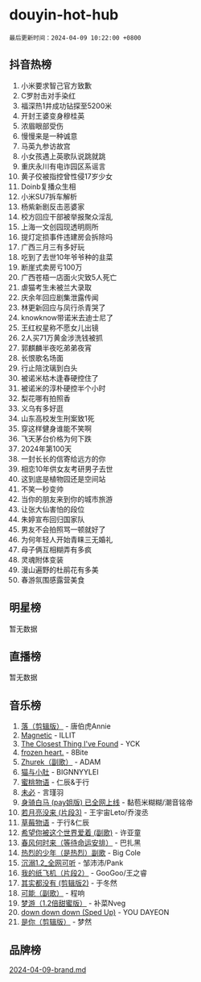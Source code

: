# douyin-hot-hub

`最后更新时间：2024-04-09 10:22:00 +0800`

## 抖音热榜

1. 小米要求智己官方致歉
1. C罗肘击对手染红
1. 福深热1井成功钻探至5200米
1. 开封王婆变身穆桂英
1. 浓眉眼部受伤
1. 慢慢来是一种诚意
1. 马英九参访故宫
1. 小女孩遇上英歌队说跳就跳
1. 重庆永川有电诈园区系谣言
1. 黄子佼被指控曾性侵17岁少女
1. Doinb复播众生相
1. 小米SU7拆车解析
1. 杨紫新剧反击恶婆家
1. 校方回应干部被举报聚众淫乱
1. 上海一文创园现透明厕所
1. 提灯定损事件违建房会拆除吗
1. 广西三月三有多好玩
1. 吃到了去世10年爷爷种的韭菜
1. 断崖式卖房亏100万
1. 广西苍梧一店面火灾致5人死亡
1. 虐猫考生未被兰大录取
1. 庆余年回应剧集泄露传闻
1. 林更新回应与凤行杀青哭了
1. knowknow带诺米去迪士尼了
1. 王红权星称不愿女儿出镜
1. 2人买71万黄金涉洗钱被抓
1. 郭麒麟半夜吃弟弟夜宵
1. 长恨歌名场面
1. 行止陪沈璃到白头
1. 被诺米枯木逢春硬控住了
1. 被诺米的淳朴硬控半个小时
1. 梨花哪有拍照香
1. 义乌有多好逛
1. 山东高校发生刑案致1死
1. 穿这样健身谁能不笑啊
1. 飞天茅台价格为何下跌
1. 2024年第100天
1. 一封长长的信寄给远方的你
1. 相恋10年供女友考研男子去世
1. 这到底是植物园还是空间站
1. 不笑一秒变帅
1. 当你的朋友来到你的城市旅游
1. 让张大仙害怕的段位
1. 朱婷宣布回归国家队
1. 男友不会拍照骂一顿就好了
1. 为何年轻人开始青睐三无婚礼
1. 母子俩互相糊弄有多疯
1. 灵魂附体变装
1. 漫山遍野的杜鹃花有多美
1. 春游氛围感露营美食

## 明星榜

暂无数据

## 直播榜

暂无数据

## 音乐榜

1. [落（剪辑版）](https://sf5-hl-cdn-tos.douyinstatic.com/obj/tos-cn-ve-2774/o0h6HvN1BBbli9LtU3i5fQIleBQMF5Cg4TZmmC) - 唐伯虎Annie
1. [Magnetic](https://sf5-hl-cdn-tos.douyinstatic.com/obj/tos-cn-ve-2774/oAQCYdBNZfLACGDmVFAsfAtpy32tqErgQ3XgBN) - ILLIT
1. [The Closest Thing I've Found](https://sf5-hl-cdn-tos.douyinstatic.com/obj/tos-cn-ve-2774/514ab5d9146f4d2ca454b7adff8e5e4d) - YCK
1. [frozen heart.](https://sf5-hl-cdn-tos.douyinstatic.com/obj/tos-cn-ve-2774/oIIWJfyjIACZA9zQMtnJ6hQQhFC4vhCupoRBsO) - 8Bite
1. [Zhurek（副歌）](https://sf5-hl-cdn-tos.douyinstatic.com/obj/tos-cn-ve-2774/ooQm8FBZQDlf0btEYgVpCcSCQfrdJGBEKZYBGS) - ADAM
1. [猫与小肚](https://sf5-hl-cdn-tos.douyinstatic.com/obj/tos-cn-ve-2774/osZeoClMECgK8DYl6VebABgbchEtPYQjZEnRtd) - BIGNNYYLEI
1. [蜜桃物语](https://sf5-hl-cdn-tos.douyinstatic.com/obj/tos-cn-ve-2774/oIhOSCZtIACtYU4XQkngiW9kCBfVD1Fz9IYeqL) - 仁辰&于行
1. [未必](https://sf6-cdn-tos.douyinstatic.com/obj/tos-cn-ve-2774/ogntQMFnKQDZUgTCYuJgfLEtleYZZFxBQqhhFB) - 言瑾羽
1. [身骑白马 (pay姐版) 已全网上线](https://sf5-hl-cdn-tos.douyinstatic.com/obj/tos-cn-ve-2774/oQLO5ZgLsFkaDhdIIveF2zUCgfweY0gWaH4AQG) - 黏苞米糊糊/潮音铭帝
1. [若月亮没来 (片段3)](https://sf27-cdn-tos.douyinstatic.com/obj/tos-cn-ve-2774/okfyEUsGW1B1ovJi5JiN9IjvAT2lMwA054GoEB) - 王宇宙Leto/乔浚丞
1. [草莓物语](https://sf6-cdn-tos.douyinstatic.com/obj/tos-cn-ve-2774/okynhJ7jEAIIZBfsLgYMEI8QC3WbQNN66RKzhT) - 于行&仁辰
1. [希望你被这个世界爱着 (副歌)](https://sf5-hl-cdn-tos.douyinstatic.com/obj/tos-cn-ve-2774/oUHCmWQfZlE3QQBKBeD8rCFLpJzPgCpImhsxMt) - 许亚童
1. [春风何时来（等待命运安排）](https://sf5-hl-cdn-tos.douyinstatic.com/obj/tos-cn-ve-2774/oICBNbD3gelMfB4WgiD1KI2jQtXZE2FgHLwtsl) - 巴扎黑
1. [热烈的少年（是热烈）副歌](https://sf6-cdn-tos.douyinstatic.com/obj/tos-cn-ve-2774/owVNI0CLDAUMtSz6TEYvfFBFL4UDFFhLfgK8fa) - Big Cole
1. [沉溺1.2_全网可听](https://sf5-hl-cdn-tos.douyinstatic.com/obj/tos-cn-ve-2774/ok2QoiBqsWAX9McZmWiI9gAB0EzwD4Xj6yfmtH) - 邹沛沛/Pank
1. [我的纸飞机（片段2）](https://sf5-hl-cdn-tos.douyinstatic.com/obj/tos-cn-ve-2774/oM2ZrKcg2CD5AeRB2gkeXOFB1IxAGJdZPazYHf) - GooGoo/王之睿
1. [其实都没有 (剪辑版2)](https://sf5-hl-cdn-tos.douyinstatic.com/obj/tos-cn-ve-2774/oEBNQenHZtBhxYjGgUDQk0BCHTigQafgFlbQ7k) - 于冬然
1. [可能（副歌）](https://sf5-hl-cdn-tos.douyinstatic.com/obj/tos-cn-ve-2774/cde1731888894259b333569393c2fb51) - 程响
1. [梦游（1.2倍甜蜜版）](https://sf5-hl-cdn-tos.douyinstatic.com/obj/tos-cn-ve-2774/o4gyAUm8hwufoEABmwVIiQtHsFuGzAEEWtNMzo) - 补菜Nveg
1. [down down down (Sped Up)](https://sf5-hl-cdn-tos.douyinstatic.com/obj/tos-cn-ve-2774/ow80iABiXIO9DsFwK6WeZKMaJRi3BPJAotDy8m) - YOU DAYEON
1. [是你（剪辑版）](https://sf5-hl-cdn-tos.douyinstatic.com/obj/tos-cn-ve-2774/46019dae783c4c969944217fe1cfafc4) - 梦然

## 品牌榜

[2024-04-09-brand.md](2024-04-09-brand.md)
